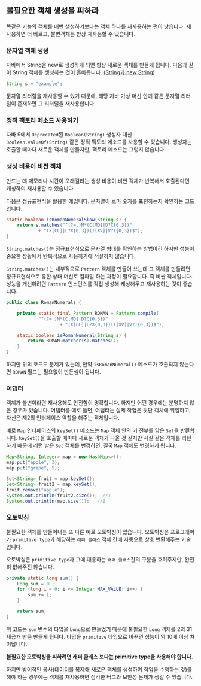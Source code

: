 ## 불필요한 객체 생성을 피하라

똑같은 기능의 객체를 매번 생성하기보다는 객체 하나를 재사용하는 편이 낫습니다. 재사용하면 더 빠르고, 불변객체는 항상 재사용할 수 있습니다.

### 문자열 객체 생성

자바에서 String을 new로 생성하게 되면 항상 새로운 겍체를 만들게 됩니다. 다음과 같이 String 객체를 생성하는 것이 올바릅니다. ([String과 new String](https://github.com/dilmah0203/TIL/blob/main/Java/String%EA%B3%BC%20new%20String.md))

```java
String s = "example";
```

문자열 리터럴을 재사용할 수 있기 때문에, 해당 자바 가상 머신 안에 같은 문자열 리터럴이 존재하면 그 리터럴을 재사용합니다.

### 정적 팩토리 메소드 사용하기

자바 9에서 `Deprecated`된 `Boolean(String)` 생성자 대신 `Boolean.valueOf(String)` 같은 정적 팩토리 메소드를 사용할 수 있습니다. 생성자는 호출할 때마다 새로운 객체를 만들지만, 팩토리 메소드는 그렇지 않습니다.

### 생성 비용이 비싼 객체

만드는 데 메모리나 시간이 오래걸리는 생성 비용이 비싼 객체가 반복해서 호출된다면 캐싱하여 재사용할 수 있습니다. 

다음은 정규표현식을 활용한 예입니다. 문자열이 로마 숫자를 표현하는지 확인하는 코드입니다.

```java
static boolean isRomanNumeralSlow(String s) {
    return s.matches("^(?=.)M*(C[MD]|D?C{0,3})"
            + "(X[CL]|L?X{0,3})(I[XV]|V?I{0,3})$");
}
```

`String.matches()`는 정규표현식으로 문자열 형태를 확인하는 방법이긴 하지만 성능이 중요한 상황에서 반복적으로 사용하기에 적절하지 않습니다. 

`String.matches()`는 내부적으로 `Pattern` 객체를 만들어 쓰는데 그 객체를 만들려면 정규표현식으로 유한 상태 머신로 컴파일 하는 과정이 필요합니다. 즉 비싼 객체입니다. 성능을 개선하려면 `Pattern` 인스턴스를 직접 생성해 캐싱해두고 재사용하는 것이 좋습니다.

```java
public class RomanNumerals {

    private static final Pattern ROMAN = Pattern.compile(
            "^(?=.)M*(C[MD]|D?C{0,3})"
                    + "(X[CL]|L?X{0,3})(I[XV]|V?I{0,3})$");

    static boolean isRomanNumeral(String s) {
        return ROMAN.matcher(s).matches();
    }
}
```

하지만 위의 코드도 문제가 있는데, 만약 `isRomanNumeral()` 메소드가 호출되지 않는다면 `ROMAN` 필드는 필요없이 만든셈이 됩니다.

### 어댑터

객체가 불변이라면 재사용해도 안전함이 명확합니다. 하지만 어떤 경우에는 분명하지 않은 경우가 있습니다. 어댑터를 예로 들면, 어댑터는 실제 작업은 뒷단 객체에 위임하고, 자신은 제2의 인터페이스 역할을 해주는 객체입니다. 

예로 `Map` 인터페이스의 `keySet()` 메소드는 `Map` 객체 안의 키 전부를 담은 `Set`을 반환합니다. `keySet()`을 호출할 때마다 새로운 객체가 나올 것 같지만 사실 같은 객체를 리턴하기 때문에 리턴 받은 `Set` 객체를 변경하면, 결국 `Map` 객체도 변경하게 됩니다.

```java
Map<String, Integer> map = new HashMap<>();
map.put("apple", 3);
map.put("grape", 5);

Set<String> fruit = map.keySet();
Set<String> fruit2 = map.keySet();
fruit.remove("apple");
System.out.println(fruit2.size());  //1
System.out.println(map.size());   //1
```

### 오토박싱

불필요한 객체를 만들어내는 또 다른 예로 오토박싱이 있습니다. 오토박싱은 프로그래머가 `primitive type`과 해당하는 `래퍼 클래스` 객체 간에 자동으로 상호 변환해주는 기술입니다.

오토박싱은 `primitive type`과 그에 대응하는 `래퍼 클래스`간의 구분을 흐려주지만, 완전히 없애주진 않습니다.

```java
private static long sum() {
    Long sum = 0L;
    for (long i = 0; i <= Integer.MAX_VALUE; i++) {
        sum += i;
    }

    return sum;
}
```

위 코드는 `sum` 변수의 타입을 `Long`으로 만들었기 때문에 불필요한 `Long` 객체를 2의 31 제곱개 만큼 만들게 됩니다. 타입을 `primitive` 타입으로 바꾸면 성능이 약 10배 이상 차이납니다.

**불필요한 오토박싱을 피하려면 래퍼 클래스 보다는 primitive type을 사용해야 합니다.**

하지만 방어적인 복사(데이터를 복제해 새로운 객체를 생성하여 작업을 수행하는 것)를 해야 하는 경우에는 객체를 재사용하면 심각한 버그와 보안성 문제가 생길 수 있습니다.
